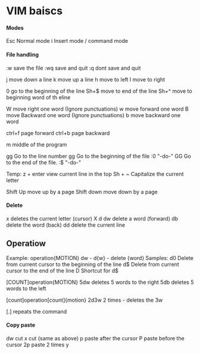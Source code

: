 # VIM baiscs

#### Modes
Esc         Normal mode
i           Insert mode
/           command mode

#### File handling
:w          save the file
:wq         save and quit
:q          dont save and quit

j           move down a line
k           move up a line
h           move to left 
l           move to right

0           go to the beginning of the line
Sh+$        move to end of the line
Sh+^        move to beginning word of th eline

W           move right one word (Ignore punctuations)
w           move forward one word
B           move Backward one word (Ignore punctuations)
b           move backward one word

ctrl+f      page forward
ctrl+b      page backward

m           middle of the program

<number>gg  Go to the line number
gg          Go to the beginning of the file
:0          "-do-"
GG          Go to the end of the file.
:$          "-do-"

Temp:
z + enter   view current line in the top
Sh + ~      Capitalize the current letter

Shift Up    move up by a page 
Shift down  move down by a page 

#### Delete 
x           deletes the current letter (cursor)
X           d
dw          delete a word (forward)
db          delete the word (back)
dd          delete the current line

## Operatiow
Example:
operation{MOTION}
dw - d{w}  - delete {word}
Samples:
d0          Delete from current cursor to the beginning of the line
d$          Delete from current cursor to the end of the line
D           Shortcut for d$

[COUNT]operation{MOTION}
5dw         deletes 5 words to the right
5db         deletes 5 words to the left

[count]operation[count]{motion}
2d3w        2 times - deletes the 3w

[.]
repeats the command

#### Copy paste 
dw          cut
x           cut (same as above)
p           paste after the cursor 
P           paste before the cursor
2p          paste 2 times
y

